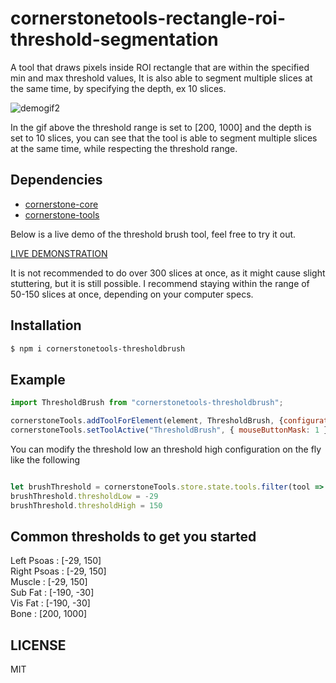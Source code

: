 # cornerstonetools-rectangle-roi-threshold-segmentation

A tool that draws pixels inside ROI rectangle that are within the specified min and max threshold values, It is also able to segment multiple slices at the same time, by specifying the depth, ex 10 slices.<br>

![demogif2](https://user-images.githubusercontent.com/93064150/214147658-521e31d0-c6b7-4d35-87dd-bb71277dfd19.gif)

In the gif above the threshold range is set to [200, 1000] and the depth is set to 10 slices, you can see that the tool is able to segment multiple slices at the same time, while respecting the threshold range.


## Dependencies 

* [cornerstone-core](https://github.com/cornerstonejs/cornerstone)
* [cornerstone-tools](https://github.com/cornerstonejs/cornerstoneTools)


Below is a live demo of the threshold brush tool, feel free to try it out.

[LIVE DEMONSTRATION](https://ibrahimcsae.github.io/cornerstonetools-rectangle-roi-threshold-segmentation/)

It is not recommended to do over 300 slices at once, as it might cause slight stuttering, but it is still possible. 
I recommend staying within the range of 50-150 slices at once, depending on your computer specs.

## Installation

```sh
$ npm i cornerstonetools-thresholdbrush
```

## Example

```js
import ThresholdBrush from "cornerstonetools-thresholdbrush";

cornerstoneTools.addToolForElement(element, ThresholdBrush, {configuration: {thresholdLow: 200 , thresholdHigh: 1000}});
cornerstoneTools.setToolActive("ThresholdBrush", { mouseButtonMask: 1 });

```

You can modify the threshold low an threshold high configuration on the fly like the following

```js

let brushThreshold = cornerstoneTools.store.state.tools.filter(tool => tool.name == 'ThresholdBrush')[0].configuration
brushThreshold.thresholdLow = -29
brushThreshold.thresholdHigh = 150

```
## Common thresholds to get you started

Left Psoas : [-29, 150]<br>
Right Psoas : [-29, 150]<br>
Muscle : [-29, 150]<br>
Sub Fat : [-190, -30]<br>
Vis Fat : [-190, -30]<br>
Bone : [200, 1000]<br>


## LICENSE

MIT
